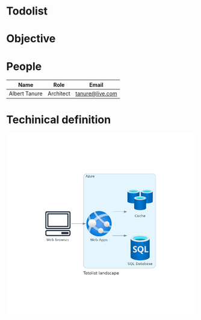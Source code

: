 # Todolist

# Objective

# People

|  Name         |    Role   |      Email      |
|---------------|-----------|-----------------|
| Albert Tanure | Architect | tanure@live.com |

# Techinical definition

![Landascape Diagram](/docs/assets/todolist_architecture.png)

